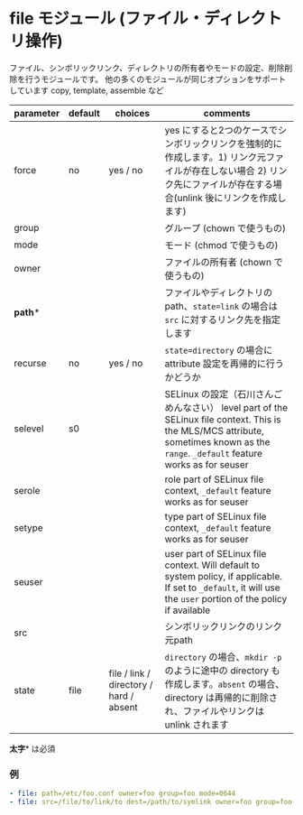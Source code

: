 # file モジュール (ファイル・ディレクトリ操作)

ファイル、シンボリックリンク、ディレクトリの所有者やモードの設定、削除削除を行うモジュールです。 他の多くのモジュールが同じオプションをサポートしています copy, template, assemble など

parameter | default | choices | comments
----------|---------|---------|----------
force | no | yes / no | yes にすると2つのケースでシンボリックリンクを強制的に作成します。1) リンク元ファイルが存在しない場合 2) リンク先にファイルが存在する場合(unlink 後にリンクを作成します)
group | | | グループ (chown で使うもの)
mode | | | モード (chmod で使うもの)
owner | | | ファイルの所有者 (chown で使うもの)
**path*** | | | ファイルやディレクトリのpath、`state=link` の場合は `src` に対するリンク先を指定します
recurse | no | yes / no | `state=directory` の場合に attribute 設定を再帰的に行うかどうか
selevel | s0 | | SELinux の設定（石川さんごめんなさい） level part of the SELinux file context. This is the MLS/MCS attribute, sometimes known as the `range`. `_default` feature works as for seuser
serole | | | role part of SELinux file context, `_default` feature works as for seuser
setype | | | type part of SELinux file context, `_default` feature works as for seuser
seuser | | | user part of SELinux file context. Will default to system policy, if applicable. If set to `_default`, it will use the `user` portion of the policy if available
src | | | シンボリックリンクのリンク元path
state | file | file / link / directory / hard / absent | `directory` の場合、`mkdir -p` のように途中の directory も作成します。`absent` の場合、directory は再帰的に削除され、ファイルやリンクは unlink されます
**太字*** は必須

### 例
```yml
- file: path=/etc/foo.conf owner=foo group=foo mode=0644
- file: src=/file/to/link/to dest=/path/to/symlink owner=foo group=foo state=link
```